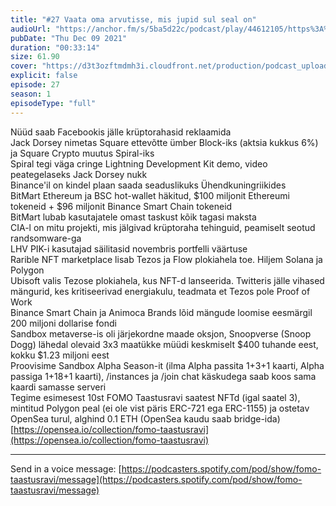 ```yaml
---
title: "#27 Vaata oma arvutisse, mis jupid sul seal on"
audioUrl: "https://anchor.fm/s/5ba5d22c/podcast/play/44612105/https%3A%2F%2Fd3ctxlq1ktw2nl.cloudfront.net%2Fstaging%2F2021-11-9%2F4157faec-d0a5-099f-534a-760a08bc7ba7.m4a"
pubDate: "Thu Dec 09 2021"
duration: "00:33:14"
size: 61.90 
cover: "https://d3t3ozftmdmh3i.cloudfront.net/production/podcast_uploaded_episode/15275939/15275939-1639071573573-80ccc964eab7a.jpg"
explicit: false
episode: 27
season: 1
episodeType: "full"
---
```


Nüüd saab Facebookis jälle krüptorahasid reklaamida  
Jack Dorsey nimetas Square ettevõtte ümber Block-iks (aktsia kukkus 6%) ja Square Crypto muutus Spiral-iks  
Spiral tegi väga cringe Lightning Development Kit demo, video peategelaseks Jack Dorsey nukk  
Binance'il on kindel plaan saada seaduslikuks Ühendkuningriikides  
BitMart Ethereum ja BSC hot-wallet häkitud, $100 miljonit Ethereumi tokeneid + $96 miljonit Binance Smart Chain tokeneid  
BitMart lubab kasutajatele omast taskust kõik tagasi maksta  
CIA-l on mitu projekti, mis jälgivad krüptoraha tehinguid, peamiselt seotud randsomware-ga  
LHV PIK-i kasutajad säilitasid novembris portfelli väärtuse  
Rarible NFT marketplace lisab Tezos ja Flow plokiahela toe. Hiljem Solana ja Polygon  
Ubisoft valis Tezose plokiahela, kus NFT-d lanseerida. Twitteris jälle vihased mängurid, kes kritiseerivad energiakulu, teadmata et Tezos pole Proof of Work  
Binance Smart Chain ja Animoca Brands lõid mängude loomise eesmärgil 200 miljoni dollarise fondi  
Sandbox metaverse-is oli järjekordne maade oksjon, Snoopverse (Snoop Dogg) lähedal olevaid 3x3 maatükke müüdi keskmiselt $400 tuhande eest, kokku $1.23 miljoni eest  
Proovisime Sandbox Alpha Season-it (ilma Alpha passita 1+3+1 kaarti, Alpha passiga 1+18+1 kaarti), /instances ja /join chat käskudega saab koos sama kaardi samasse serveri  
Tegime esimesest 10st FOMO Taastusravi saatest NFTd (igal saatel 3), mintitud Polygon peal (ei ole vist päris ERC-721 ega ERC-1155) ja ostetav OpenSea turul, alghind 0.1 ETH (OpenSea kaudu saab bridge-ida)  
[https://opensea.io/collection/fomo-taastusravi](https://opensea.io/collection/fomo-taastusravi)  
  
---   
  
Send in a voice message: [https://podcasters.spotify.com/pod/show/fomo-taastusravi/message](https://podcasters.spotify.com/pod/show/fomo-taastusravi/message)